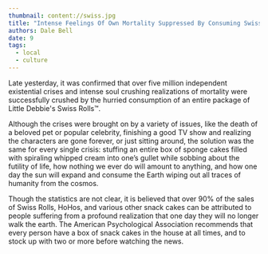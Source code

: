 ```yaml
---
thumbnail: content://swiss.jpg
title: "Intense Feelings Of Own Mortality Suppressed By Consuming Swiss Rolls"
authors: Dale Bell
date: 9
tags:
  - local
  - culture
---
```


Late yesterday, it was confirmed that over five million independent existential crises and intense soul crushing realizations of mortality were successfully crushed by the hurried consumption of an entire package of Little Debbie's Swiss Rolls™.

Although the crises were brought on by a variety of issues, like the death of a beloved pet or popular celebrity, finishing a good TV show and realizing the characters are gone forever, or just sitting around, the solution was the same for every single crisis: stuffing an entire box of sponge cakes filled with spiraling whipped cream into one’s gullet while sobbing about the futility of life, how nothing we ever do will amount to anything, and how one day the sun will expand and consume the Earth wiping out all traces of humanity from the cosmos. 

Though the statistics are not clear, it is believed that over 90% of the sales of Swiss Rolls, HoHos, and various other snack cakes can be attributed to people suffering from a profound realization that one day they will no longer walk the earth. The American Psychological Association recommends that every person have a box of snack cakes in the house at all times, and to stock up with two or more before watching the news.


